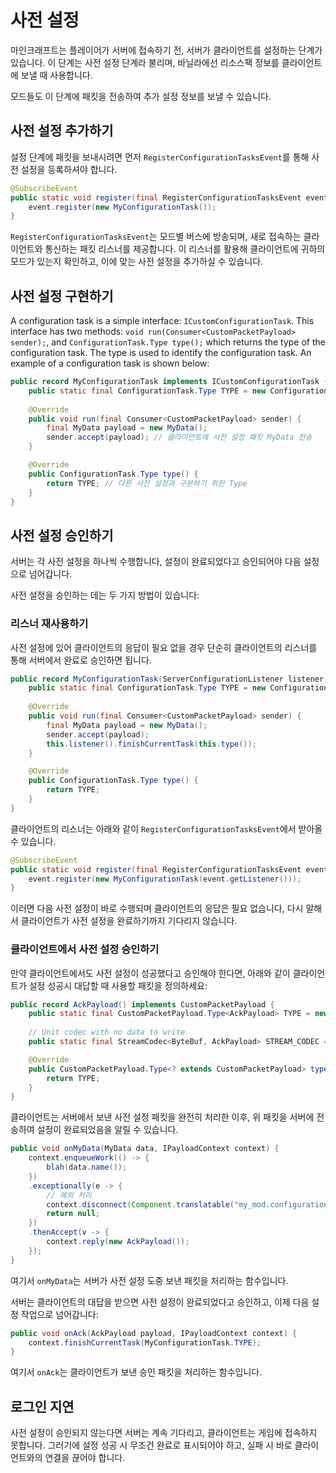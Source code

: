 # 사전 설정

마인크래프트는 플레이어가 서버에 접속하기 전, 서버가 클라이언트를 설정하는 단계가 있습니다. 이 단계는 사전 설정 단계라 불리며, 바닐라에선 리소스팩 정보를 클라이언트에 보낼 때 사용합니다.

모드들도 이 단계에 패킷을 전송하여 추가 설정 정보를 보낼 수 있습니다.

## 사전 설정 추가하기

설정 단계에 패킷을 보내시려면 먼저 `RegisterConfigurationTasksEvent`를 통해 사전 설정을 등록하셔야 합니다.

```java
@SubscribeEvent
public static void register(final RegisterConfigurationTasksEvent event) {
    event.register(new MyConfigurationTask());
}
```

`RegisterConfigurationTasksEvent`는 모드별 버스에 방송되며, 새로 접속하는 클라이언트와 통신하는 패킷 리스너를 제공합니다. 이 리스너를 활용해 클라이언트에 귀하의 모드가 있는지 확인하고, 이에 맞는 사전 설정을 추가하실 수 있습니다.

## 사전 설정 구현하기

A configuration task is a simple interface: `ICustomConfigurationTask`. This interface has two methods: `void run(Consumer<CustomPacketPayload> sender);`, and `ConfigurationTask.Type type();` which returns the type of the configuration task. The type is used to identify the configuration task. An example of a configuration task is shown below:

```java
public record MyConfigurationTask implements ICustomConfigurationTask {
    public static final ConfigurationTask.Type TYPE = new ConfigurationTask.Type(new ResourceLocation("mymod", "my_task"));
    
    @Override
    public void run(final Consumer<CustomPacketPayload> sender) {
        final MyData payload = new MyData();
        sender.accept(payload); // 클라이언트에 사전 설정 패킷 MyData 전송
    }

    @Override
    public ConfigurationTask.Type type() {
        return TYPE; // 다른 사전 설정과 구분하기 위한 Type
    }
}
```

## 사전 설정 승인하기

서버는 각 사전 설정을 하나씩 수행합니다, 설정이 완료되었다고 승인되어야 다음 설정으로 넘어갑니다. 

사전 설정을 승인하는 데는 두 가지 방법이 있습니다: 

### 리스너 재사용하기

사전 설정에 있어 클라이언트의 응답이 필요 없을 경우 단순히 클라이언트의 리스너를 통해 서버에서 완료로 승인하면 됩니다.

```java
public record MyConfigurationTask(ServerConfigurationListener listener) implements ICustomConfigurationTask {
    public static final ConfigurationTask.Type TYPE = new ConfigurationTask.Type(new ResourceLocation("mymod", "my_task"));
    
    @Override
    public void run(final Consumer<CustomPacketPayload> sender) {
        final MyData payload = new MyData();
        sender.accept(payload);
        this.listener().finishCurrentTask(this.type());
    }

    @Override
    public ConfigurationTask.Type type() {
        return TYPE;
    }
}
```

클라이언트의 리스너는 아래와 같이 `RegisterConfigurationTasksEvent`에서 받아올 수 있습니다.

```java
@SubscribeEvent
public static void register(final RegisterConfigurationTasksEvent event) {
    event.register(new MyConfigurationTask(event.getListener()));
}
```

이러면 다음 사전 설정이 바로 수행되며 클라이언트의 응답은 필요 없습니다, 다시 말해서 클라이언트가 사전 설정을 완료하기까지 기다리지 않습니다.

### 클라이언트에서 사전 설정 승인하기

만약 클라이언트에서도 사전 설정이 성공했다고 승인해야 한다면, 아래와 같이 클라이언트가 설정 성공시 대답할 때 사용할 패킷을 정의하세요:

```java
public record AckPayload() implements CustomPacketPayload {
    public static final CustomPacketPayload.Type<AckPayload> TYPE = new CustomPacketPayload.Type<>(new ResourceLocation("mymod", "ack"));
    
    // Unit codec with no data to write
    public static final StreamCodec<ByteBuf, AckPayload> STREAM_CODEC = StreamCodec.unit(new AckPayload());

    @Override
    public CustomPacketPayload.Type<? extends CustomPacketPayload> type() {
        return TYPE;
    }
}
```

클라이언트는 서버에서 보낸 사전 설정 패킷을 완전히 처리한 이후, 위 패킷을 서버에 전송하여 설정이 완료되었음을 알릴 수 있습니다.

```java
public void onMyData(MyData data, IPayloadContext context) {
    context.enqueueWork(() -> {
        blah(data.name());
    })
    .exceptionally(e -> {
        // 예외 처리
        context.disconnect(Component.translatable("my_mod.configuration.failed", e.getMessage()));
        return null;
    })
    .thenAccept(v -> {
        context.reply(new AckPayload());
    });     
}
```

여기서 `onMyData`는 서버가 사전 설정 도중 보낸 패킷을 처리하는 함수입니다.

서버는 클라이언트의 대답을 받으면 사전 설정이 완료되었다고 승인하고, 이제 다음 설정 작업으로 넘어갑니다: 

```java
public void onAck(AckPayload payload, IPayloadContext context) {
    context.finishCurrentTask(MyConfigurationTask.TYPE);
}
```

여기서 `onAck`는 클라이언트가 보낸 승인 패킷을 처리하는 함수입니다.

## 로그인 지연

사전 설정이 승인되지 않는다면 서버는 계속 기다리고, 클라이언트는 게임에 접속하지 못합니다. 그러기에 설정 성공 시 무조건 완료로 표시되어야 하고, 실패 시 바로 클라이언트와의 연결을 끊어야 합니다.
